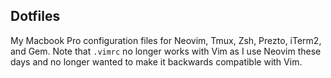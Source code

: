 ## Dotfiles

My Macbook Pro configuration files for Neovim, Tmux, Zsh, Prezto, iTerm2, and Gem. Note that `.vimrc` no longer works with Vim as I use Neovim these days and no longer wanted to make it backwards compatible with Vim.

